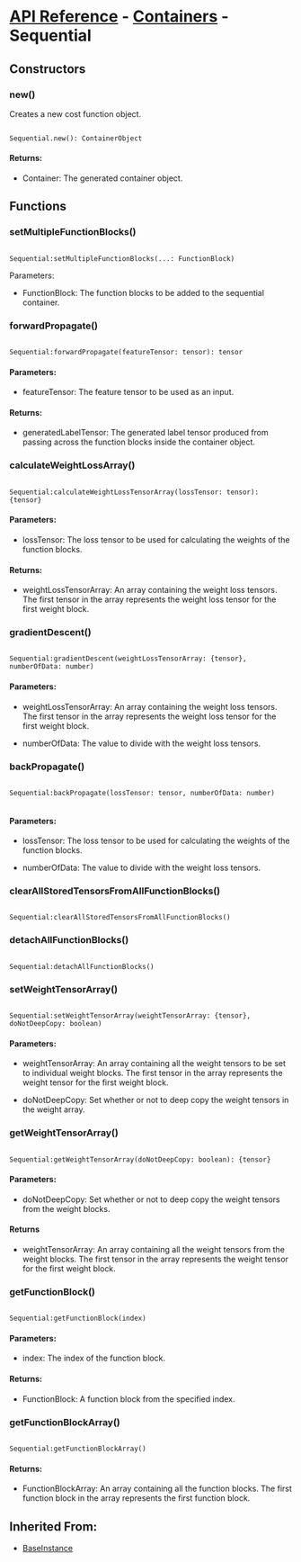 # [API Reference](../../API.md) - [Containers](../Containers.md) - Sequential

## Constructors

### new()

Creates a new cost function object.

```

Sequential.new(): ContainerObject

```

#### Returns:

* Container: The generated container object.

## Functions

### setMultipleFunctionBlocks()

```

Sequential:setMultipleFunctionBlocks(...: FunctionBlock)

```

Parameters:

* FunctionBlock: The function blocks to be added to the sequential container.

### forwardPropagate()

```

Sequential:forwardPropagate(featureTensor: tensor): tensor

```

#### Parameters:

* featureTensor: The feature tensor to be used as an input.

#### Returns:

* generatedLabelTensor: The generated label tensor produced from passing across the function blocks inside the container object.

### calculateWeightLossArray()

```

Sequential:calculateWeightLossTensorArray(lossTensor: tensor): {tensor}

```

#### Parameters:

* lossTensor: The loss tensor to be used for calculating the weights of the function blocks.

#### Returns:

* weightLossTensorArray: An array containing the weight loss tensors. The first tensor in the array represents the weight loss tensor for the first weight block.

### gradientDescent()

```

Sequential:gradientDescent(weightLossTensorArray: {tensor}, numberOfData: number)

```

#### Parameters:

* weightLossTensorArray: An array containing the weight loss tensors. The first tensor in the array represents the weight loss tensor for the first weight block.

* numberOfData: The value to divide with the weight loss tensors.

### backPropagate()

```

Sequential:backPropagate(lossTensor: tensor, numberOfData: number)


```

#### Parameters:

* lossTensor: The loss tensor to be used for calculating the weights of the function blocks.

* numberOfData: The value to divide with the weight loss tensors.

### clearAllStoredTensorsFromAllFunctionBlocks()

```

Sequential:clearAllStoredTensorsFromAllFunctionBlocks()

```

### detachAllFunctionBlocks()

```

Sequential:detachAllFunctionBlocks()

```

### setWeightTensorArray()

```

Sequential:setWeightTensorArray(weightTensorArray: {tensor}, doNotDeepCopy: boolean)

```

#### Parameters:

* weightTensorArray: An array containing all the weight tensors to be set to individual weight blocks. The first tensor in the array represents the weight tensor for the first weight block.

* doNotDeepCopy: Set whether or not to deep copy the weight tensors in the weight array.

### getWeightTensorArray()

```

Sequential:getWeightTensorArray(doNotDeepCopy: boolean): {tensor}

```

#### Parameters:

* doNotDeepCopy: Set whether or not to deep copy the weight tensors from the weight blocks.

#### Returns

* weightTensorArray: An array containing all the weight tensors from the weight blocks. The first tensor in the array represents the weight tensor for the first weight block.

### getFunctionBlock()

```

Sequential:getFunctionBlock(index)

```

#### Parameters:

* index: The index of the function block.

#### Returns:

* FunctionBlock: A function block from the specified index.

### getFunctionBlockArray()

```

Sequential:getFunctionBlockArray()

```

#### Returns:

* FunctionBlockArray: An array containing all the function blocks. The first function block in the array represents the first function block.

## Inherited From:

* [BaseInstance](../Cores/BaseInstance.md)
